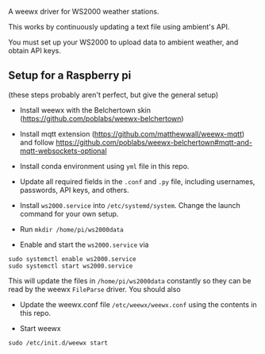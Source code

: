 A weewx driver for WS2000 weather stations.

This works by continuously updating a text file using ambient's API.

You must set up your WS2000 to upload data to ambient weather,  and obtain API keys.   


## Setup for a Raspberry pi
(these steps probably aren't perfect, but give the general setup)

* Install weewx with the Belchertown skin (https://github.com/poblabs/weewx-belchertown)

* Install mqtt extension (https://github.com/matthewwall/weewx-mqtt) and follow https://github.com/poblabs/weewx-belchertown#mqtt-and-mqtt-websockets-optional

* Install conda environment using `yml` file in this repo.

* Update all required fields in the `.conf` and `.py` file, including usernames, passwords, API keys, and others.

* Install `ws2000.service` into `/etc/systemd/system`.   Change the launch command for your own setup.

* Run `mkdir /home/pi/ws2000data`

* Enable and start the `ws2000.service` via
```
sudo systemctl enable ws2000.service
sudo systemctl start ws2000.service
```

This will update the files in `/home/pi/ws2000data` constantly so they can be read by the weewx `FileParse` driver.   You should also 

* Update the weewx.conf file `/etc/weewx/weewx.conf` using the contents in this repo.

* Start weewx
```
sudo /etc/init.d/weewx start
```


